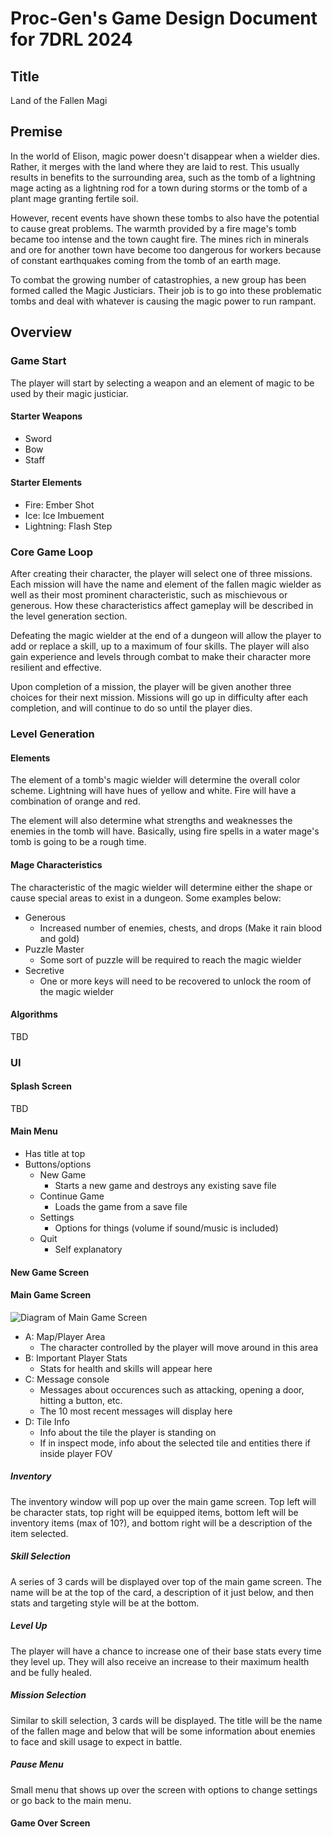 # Proc-Gen's Game Design Document for 7DRL 2024

## Title

Land of the Fallen Magi

## Premise

<p>
	In the world of Elison, magic power doesn't disappear when a wielder dies. Rather, it merges with the land where they are laid to rest. This usually results in benefits to the surrounding area, such as the tomb of a lightning mage acting as a lightning rod for a town during storms or the tomb of a plant mage granting fertile soil.
</p>
<p>
	However, recent events have shown these tombs to also have the potential to cause great problems. The warmth provided by a fire mage's tomb became too intense and the town caught fire. The mines rich in minerals and ore for another town have become too dangerous for workers because of constant earthquakes coming from the tomb of an earth mage.</p>
<p>
	To combat the growing number of catastrophies, a new group has been formed called the Magic Justiciars. Their job is to go into these problematic tombs and deal with whatever is causing the magic power to run rampant.
</p>

## Overview

### Game Start

<p>
	The player will start by selecting a weapon and an element of magic to be used by their magic justiciar.
</p>

#### Starter Weapons

- Sword
- Bow
- Staff

#### Starter Elements

- Fire: Ember Shot
- Ice: Ice Imbuement
- Lightning: Flash Step

### Core Game Loop

<p>
	After creating their character, the player will select one of three missions. Each mission will have the name and element of the fallen magic wielder as well as their most prominent characteristic, such as mischievous or generous. How these characteristics affect gameplay will be described in the level generation section.
</p>
<p>
	Defeating the magic wielder at the end of a dungeon will allow the player to add or replace a skill, up to a maximum of four skills. The player will also gain experience and levels through combat to make their character more resilient and effective.
</p>
<p>
	Upon completion of a mission, the player will be given another three choices for their next mission. Missions will go up in difficulty after each completion, and will continue to do so until the player dies.
</p>

### Level Generation

#### Elements

<p>
	The element of a tomb's magic wielder will determine the overall color scheme. Lightning will have hues of yellow and white. Fire will have a combination of orange and red.
</p>
<p>
	The element will also determine what strengths and weaknesses the enemies in the tomb will have. Basically, using fire spells in a water mage's tomb is going to be a rough time.
</p>

#### Mage Characteristics

<p>
	The characteristic of the magic wielder will determine either the shape or cause special areas to exist in a dungeon. Some examples below:
</p>

- Generous
    - Increased number of enemies, chests, and drops (Make it rain blood and gold)
- Puzzle Master
	- Some sort of puzzle will be required to reach the magic wielder
- Secretive
	- One or more keys will need to be recovered to unlock the room of the magic wielder

#### Algorithms

TBD

### UI

#### Splash Screen

TBD

#### Main Menu

- Has title at top
- Buttons/options
	- New Game
		- Starts a new game and destroys any existing save file
	- Continue Game
		- Loads the game from a save file
	- Settings
		- Options for things (volume if sound/music is included)
	- Quit
		- Self explanatory

#### New Game Screen

#### Main Game Screen

![Diagram of Main Game Screen](/images/game-screen.png)

- A: Map/Player Area
	- The character controlled by the player will move around in this area
- B: Important Player Stats
	- Stats for health and skills will appear here 
- C: Message console
	- Messages about occurences such as attacking, opening a door, hitting a button, etc.
	- The 10 most recent messages will display here
- D: Tile Info
	- Info about the tile the player is standing on
	- If in inspect mode, info about the selected tile and entities there if inside player FOV

##### Inventory

<p>
	The inventory window will pop up over the main game screen. Top left will be character stats, top right will be equipped items, bottom left will be inventory items (max of 10?), and bottom right will be a description of the item selected. 
</p>

##### Skill Selection

<p>
	A series of 3 cards will be displayed over top of the main game screen. The name will be at the top of the card, a description of it just below, and then stats and targeting style will be at the bottom.
</p>

##### Level Up

<p>
	The player will have a chance to increase one of their base stats every time they level up. They will also receive an increase to their maximum health and be fully healed.
</p>

##### Mission Selection

<p>
	Similar to skill selection, 3 cards will be displayed. The title will be the name of the fallen mage and below that will be some information about enemies to face and skill usage to expect in battle.
</p>

##### Pause Menu

<p>
	Small menu that shows up over the screen with options to change settings or go back to the main menu.
</p>

#### Game Over Screen